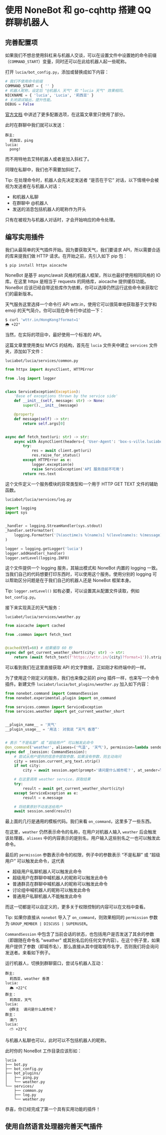 # 使用 NoneBot 和 go-cqhttp 搭建 QQ 群聊机器人

## 完善配置项

如果我们不想总使用斜杠来与机器人交谈，可以在设置文件中设置她的命令前缀（`COMMAND_START`）变量，同时还可以在此给机器人起一些昵称。

打开 `lucia/bot_config.py`，添加或替换成如下内容：

```py
# 我们不使用命令前缀
COMMAND_START = { '' }
# 机器人昵称，设定后 "@机器人 天气" 和 "lucia 天气" 效果相同。
NICKNAME = { 'lucia', 'Lucia', '莉西亚' }
# 关闭调试输出，提升性能。
DEBUG = False
```

[官方文档](https://docs.nonebot.dev/api.html#%E9%85%8D%E7%BD%AE) 中讲述了更多配置选项，在这篇文章里只使用了部分。

此时在群聊中我们就可以发送：
```
群主:
  莉西亚，ping
lucia:
  pong!
```
而不用特地去艾特机器人或者是加入斜杠了。

同理在私聊中，我们也不需要加斜杠了。

Tip: 在处理命令时，机器人会先决定发送者 “是否在于它” 对话，以下情境中会被视为发送者在与机器人对话：
* 和机器人私聊
* 在群聊中 @机器人
* 发送的消息包括机器人的昵称作为开头

只有在被视为与机器人对话时，才会开始响应的命令处理。

## 编写实用插件
我们从最简单的天气插件开始。因为要获取天气，我们要请求 API，所以需要合适的库来提我们做 HTTP 请求。在开始之前，先引入如下 pip 包：
```
$ pip install httpx aiocache
```
NoneBot 是基于 async/await 风格的机器人框架，所以也最好使用相同风格的 IO 库。在这里 httpx 是相当于 requests 的网络库，aiocache 提供缓存功能。NoneBot 应该已经自带这些库作为依赖，你可以选择仍然运行这些命令来获取它们的最新版本。

天气服务这里选择一个命令行 API wttr.in，使用它可以很简单地获取基于文字和 emoji 的天气简介。你可以现在命令行中试验一下：
```sh
$ curl 'wttr.in/HongKong?format=1'
🌦 +22°
```

当然，在实际的项目中，最好使用一个标准的 API。

这篇文章里使用类似 MVCS 的结构，首先在 `lucia` 文件夹中建立 `services` 文件夹，添加如下文件：

`luciabot/lucia/services/common.py`
```py
from httpx import AsyncClient, HTTPError

from .log import logger


class ServiceException(Exception):
    'Base of exceptions thrown by the service side'
    def __init__(self, message: str) -> None:
        super().__init__(message)

    @property
    def message(self) -> str:
        return self.args[0]


async def fetch_text(uri: str) -> str:
    async with AsyncClient(headers={ 'User-Agent': 'box-s-ville.luciabot' }) as client:
        try:
            res = await client.get(uri)
            res.raise_for_status()
        except HTTPError as e:
            logger.exception(e)
            raise ServiceException('API 服务目前不可用')
        return res.text
```

这个文件定义一个服务模块的异常类型和一个用于 HTTP GET TEXT 文件的辅助函数。

`luciabot/lucia/services/log.py`
```py
import logging
import sys


_handler = logging.StreamHandler(sys.stdout)
_handler.setFormatter(
    logging.Formatter('[%(asctime)s %(name)s] %(levelname)s: %(message)s')
)

logger = logging.getLogger('lucia')
logger.addHandler(_handler)
logger.setLevel(logging.INFO)
```

这个文件提供一个 logging 服务，其输出模式和 NoneBot 内置的 logging 一致。当我们自己的代码想要打印东西时，可以使用这个服务。使用分别的 logging 可以帮助区分问题是在于我们自己的机器人还是 NoneBot 框架本身。

Tip: `logger.setLevel()` 如有必要，可以设置其从配置文件读取，例如 `bot_config.py`。

接下来实现真正的天气服务：

`luciabot/lucia/services/weather.py`
```py
from aiocache import cached

from .common import fetch_text


@cached(ttl=60) # 结果缓存 60 秒
async def get_current_weather_short(city: str) -> str:
    return (await fetch_text(f'https://wttr.in/{city}?format=1')).strip()
```
可以看到我们在这里直接获取 API 的文字数据，正如刚才和终端中的一样。

为了使用这个刚定义的服务，我们也来像之前的 ping 插件一样，也来写一个命令插件。新建文件 `luciabot/lucia/bot_plugins/weather.py` 加入如下内容：
```py
from nonebot.command import CommandSession
from nonebot.experimental.plugin import on_command

from services.common import ServiceException
from services.weather import get_current_weather_short


__plugin_name__ = '天气'
__plugin_usage__ = '用法： 对我说 “天气 香港”'


# 表示 “不是私聊” 或 “超级用户” 可以触发此命令
@on_command('weather', aliases=('气温', '天气'), permission=lambda sender: (not sender.is_privatechat) or sender.is_superuser)
async def _(session: CommandSession):
    # 尝试从用户提供的信息中提取参数，如果没有参数，则主动询问
    city = session.current_arg_text.strip()
    if not city:
        city = await session.aget(prompt='请问是什么城市呢？', at_sender=True)

    # 在这里调用 weather service，获取结果
    try:
        result = await get_current_weather_short(city)
    except ServiceException as e:
        result = e.message

    # 将结果原封不动发送给用户
    await session.send(result)
```

最上面的几行是通用的模板代码。我们来看 `on_command`，这里多了一些东西。

在这里，`weather` 仍然表示命令的名称，在用户对机器人输入 `weather` 后会触发该处理器。`aliases` 中的内容表示的是别名，用户输入这些别名之一也可以触发此命令。

最后的 `permission` 参数表示命令的权限，例子中的参数表示 “不是私聊” 或 “超级用户” 可以触发此命令，这代表
* 超级用户私聊机器人可以触发此命令
* 超级用户在群聊中喊机器人的昵称可以触发此命令
* 普通群员在群聊中喊机器人的昵称可以触发此命令
* 讨论组中喊机器人的昵称可以触发此命令
* 普通用户私聊机器人不能触发此命令

而这一切都是可以自定义的，更多关于权限控制的内容可以在文档中查看。

Tip: 如果你直接从 `nonebot` 导入了 `on_command`，则效果相同的 `permission` 参数为 `GROUP_MEMBER | DISCUSS | SUPERUSER`。

`CommandSession` 中包含了当前会话的状态，也包括用户是否发送了其余的参数（即跟随在命令名 "weather" 或其别名后的任何文字内容）。在这个例子里，如果用户提供了参数（即城市名），那么直接从其中提取城市名字，否则我们将会询问发送者。来看如下例子。

运行机器人，切换到群聊窗口，尝试与机器人互动：
```
群主:
  莉西亚，weather 香港
lucia:
  🌦 +22°C
群主：
  莉西亚，天气
lucia:
  @群主  请问是什么城市呢？
群主：
  澳门
lucia:
  ⛅️ +23°C
```

与机器人私聊也可以，此时可以不包括机器人的昵称。

此时你的 NoneBot 工作目录应该形如：
```
lucia
├── bot.py
├── bot_config.py
├── bot_plugins/
│   ├── ping.py
│   └── weather.py
└── services/
    ├── common.py
    ├── log.py
    └── weather.py
```

恭喜，你已经完成了第一个具有实用功能的插件！

## 使用自然语言处理器完善天气插件

